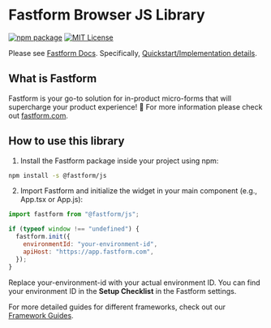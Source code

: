 # Fastform Browser JS Library

[![npm package](https://img.shields.io/npm/v/@fastform/js?style=flat-square)](https://www.npmjs.com/package/@fastform/js)
[![MIT License](https://img.shields.io/badge/License-MIT-red.svg?style=flat-square)](https://opensource.org/licenses/MIT)

Please see [Fastform Docs](https://getfastform.com/docs).
Specifically, [Quickstart/Implementation details](https://getfastform.com/docs/getting-started/quickstart-in-app-form).

## What is Fastform

Fastform is your go-to solution for in-product micro-forms that will supercharge your product experience! 🚀 For more information please check out [fastform.com](https://getfastform.com).

## How to use this library

1. Install the Fastform package inside your project using npm:

```bash
npm install -s @fastform/js
```

2. Import Fastform and initialize the widget in your main component (e.g., App.tsx or App.js):

```javascript
import fastform from "@fastform/js";

if (typeof window !== "undefined") {
  fastform.init({
    environmentId: "your-environment-id",
    apiHost: "https://app.fastform.com",
  });
}
```

Replace your-environment-id with your actual environment ID. You can find your environment ID in the **Setup Checklist** in the Fastform settings.

For more detailed guides for different frameworks, check out our [Framework Guides](https://getfastform.com/docs/getting-started/framework-guides).
